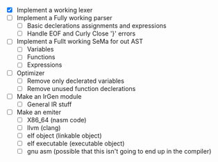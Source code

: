 - [x] Implement a working lexer
- [ ] Implement a Fully working parser
    - [ ] Basic declerations assignments and expressions
    - [ ] Handle EOF and Curly Close '}' errors
- [ ] Implement a Fullt working SeMa for out AST
    - [ ] Variables
    - [ ] Functions
    - [ ] Expressions
- [ ] Optimizer
    - [ ] Remove only declerated variables
    - [ ] Remove unused function declerations
    
- [ ] Make an IrGen module
    - [ ] General IR stuff
- [ ] Make an emiter
    - [ ] X86_64 (nasm code)
    - [ ] llvm (clang)
    - [ ] elf object (linkable object)
    - [ ] elf executable (executable object)
    - [ ] gnu asm (possible that this isn't going to end up in the compiler)